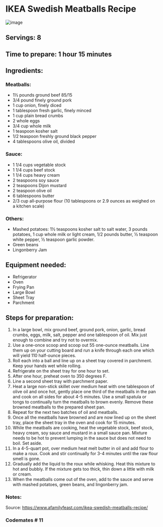 # IKEA Swedish Meatballs Recipe
![image](https://user-images.githubusercontent.com/114627044/198160878-b1632022-291c-4a35-b158-2e832bfa26f8.png)

## Servings: 8

## Time to prepare: 1 hour 15 minutes

## Ingredients:

### Meatballs:
- 1½ pounds ground beef 85/15
- 3/4 pound finely ground pork
- 1 cup onion, finely diced
- 1 tablespoon fresh garlic, finely minced
- 1 cup plain bread crumbs
- 2 whole eggs
- 3/4 cup whole milk
- 1 teaspoon kosher salt
- 1/2 teaspoon freshly ground black pepper
- 4 tablespoons olive oil, divided

### Sauce:
- 1 1/4 cups vegetable stock
- 1 1/4 cups beef stock
- 1 1/4 cups heavy cream
- 2 teaspoons soy sauce
- 2 teaspoons Dijon mustard
- 2 teaspoon olive oil
- 6 tablespoons butter
- 2/3 cup all-purpose flour (10 tablespoons or 2.9 ounces as weighed on a kitchen scale)

### Others:
- Mashed potatoes: 1½ teaspoons kosher salt to salt water, 3 pounds potatoes, 1 cup whole milk or light cream, 1/2 pounds butter, ½ teaspoon white pepper, ½ teaspoon garlic powder. 
- Green beans
- Lingonberry Jam

## Equipment needed:
- Refrigerator
- Oven
- Frying Pan
- Large Bowl
- Sheet Tray
- Parchment

## Steps for preparation:
1) In a large bowl, mix ground beef, ground pork, onion, garlic, bread crumbs, eggs, milk, salt, pepper and one tablespoon of oil. Mix just enough to combine and try not to overmix.
2) Use a one-once scoop and scoop out 55 one-ounce meatballs. Line them up on your cutting board and run a knife through each one which will yield 110 half-ounce pieces.
3) Roll each into a ball and line up on a sheet tray covered in parchment. Keep your hands wet while rolling.
4) Refrigerate on the sheet tray for one hour to set.
5) After one hour, preheat oven to 350 degrees F.
6) Line a second sheet tray with parchment paper.
7) Heat a large non-stick skillet over medium heat with one tablespoon of olive oil and once hot, gently place one third of the meatballs in the pan and cook on all sides for about 4-5 minutes. Use a small spatula or tongs to continually turn the meatballs to brown evenly. Remove these browned meatballs to the prepared sheet pan.
8) Repeat for the next two batches of oil and meatballs.
9) Once all the meatballs have browned and are now lined up on the sheet tray, place the sheet tray in the oven and cook for 15 minutes.
10) While the meatballs are cooking, heat the vegetable stock, beef stock, heavy cream, soy sauce and mustard in a small sauce pan. Mixture needs to be hot to prevent lumping in the sauce but does not need to boil. Set aside.
11) In a 4-5-quart pot, over medium heat melt butter in oil and add flour to make a roux. Cook and stir continually for 3-4 minutes until the raw flour smell is gone.
12) Gradually add the liquid to the roux while whisking. Heat this mixture to hot and bubbly. If the mixture gets too thick, thin down a little with milk or cream.
13) When the meatballs come out of the oven, add to the sauce and serve with mashed potatoes, green beans, and lingonberry jam.


### Notes:

Source: https://www.afamilyfeast.com/ikea-swedish-meatballs-recipe/

### Codemates # 11
